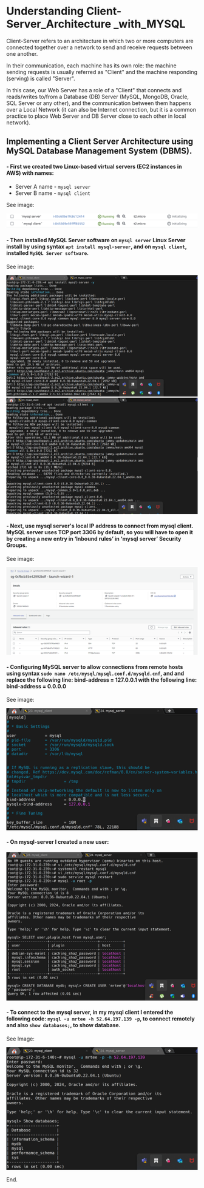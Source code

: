 # Understanding Client-Server_Architecture _with_MYSQL

Client-Server refers to an architecture in which two or more computers are connected together over a network to send and receive requests between one another.

In their communication, each machine has its own role: the machine sending requests is usually referred as "Client" and the machine responding (serving) is called "Server".

In this case, our Web Server has a role of a "Client" that connects and reads/writes to/from a Database (DB) Server (MySQL, MongoDB, Oracle, SQL Server or any other), and the communication between them happens over a Local Network (it can also be Internet connection, but it is a common practice to place Web Server and DB Server close to each other in local network).

## Implementing a Client Server Architecture using MySQL Database Management System (DBMS).

#### - First we created  two Linux-based virtual servers (EC2 instances in AWS) with names:

- Server A name - `mysql server`
- Server B name - `mysql client`

See image:

![mysqlserver_mysqlclient](./img/01.mysqlserver_mysqlclient.png)


#### - Then installed MySQL Server software on `mysql server` Linux Server install by using syntax `apt install mysql-server`, and on `mysql client`, installed `MySQL Server software`.

See image:

![mysql-server](./img/03.mysql_server.png)
![mysql client](./img/04.mysql_client.png)


#### - Next, use mysql server's local IP address to connect from mysql client. MySQL server uses TCP port 3306 by default, so you will have to open it by creating a new entry in ‘Inbound rules’ in ‘mysql server’ Security Groups.

See image:  

![inbound_rule](./img/02.inbound_rule.png)


#### - Configuring MySQL server to allow connections from remote hosts using syntax `sudo nano /etc/mysql/mysql.conf.d/mysqld.cnf`, and and replace the following line: bind-address = 127.0.0.1 with the following line: bind-address = 0.0.0.0

See image: 

![bind_address](./img/05.bind_address.png)


#### - On mysql-server I created a new user: 

![create_new_user](./img/06.create_new_user.png)


#### - To connect to the mysql server, in my mysql client I entered the following code: `mysql -u mrtee -h 52.64.197.139 -p`, to connect remotely and also `show databases;`, to show database.

See Image:

![](./img/07.mysql_remote_login.png)

End.